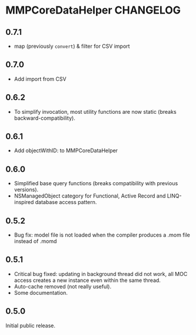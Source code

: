 # MMPCoreDataHelper CHANGELOG

## 0.7.1

* map (previously `convert`) & filter for CSV import

## 0.7.0

* Add import from CSV

## 0.6.2

* To simplify invocation, most utility functions are now static (breaks backward-compatibility).

## 0.6.1

* Add objectWithID: to MMPCoreDataHelper

## 0.6.0

* Simplified base query functions (breaks compatibility with previous versions).
* NSManagedObject category for Functional, Active Record and LINQ-inspired database access pattern.

## 0.5.2

* Bug fix: model file is not loaded when the compiler produces a .mom file instead of .momd

## 0.5.1

* Critical bug fixed: updating in background thread did not work, all MOC access creates a new instance even within the same thread.
* Auto-cache removed (not really useful).
* Some documentation.

## 0.5.0

Initial public release.
